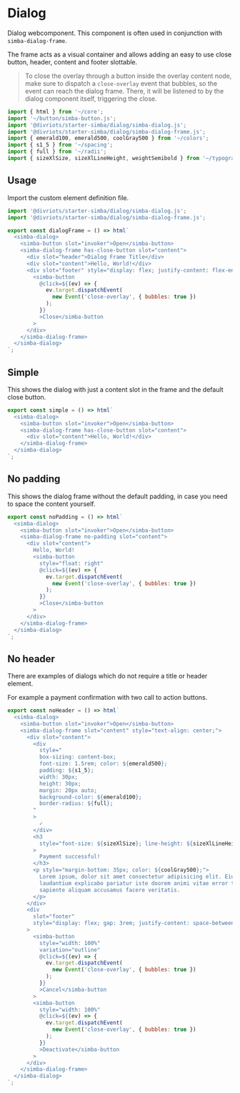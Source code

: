 # Dialog

Dialog webcomponent. This component is often used in conjunction with `simba-dialog-frame`.

The frame acts as a visual container and allows adding an easy to use close button, header, content and footer slottable.

> To close the overlay through a button inside the overlay content node,
> make sure to dispatch a `close-overlay` event that bubbles, so the event can reach the dialog frame.
> There, it will be listened to by the dialog component itself, triggering the close.

```js script
import { html } from '~/core';
import '~/button/simba-button.js';
import '@divriots/starter-simba/dialog/simba-dialog.js';
import '@divriots/starter-simba/dialog/simba-dialog-frame.js';
import { emerald100, emerald500, coolGray500 } from '~/colors';
import { s1_5 } from '~/spacing';
import { full } from '~/radii';
import { sizeXlSize, sizeXlLineHeight, weightSemibold } from '~/typography';
```

## Usage

Import the custom element definition file.

```js
import '@divriots/starter-simba/dialog/simba-dialog.js';
import '@divriots/starter-simba/dialog/simba-dialog-frame.js';
```

```js preview-story
export const dialogFrame = () => html`
  <simba-dialog>
    <simba-button slot="invoker">Open</simba-button>
    <simba-dialog-frame has-close-button slot="content">
      <div slot="header">Dialog Frame Title</div>
      <div slot="content">Hello, World!</div>
      <div slot="footer" style="display: flex; justify-content: flex-end">
        <simba-button
          @click=${(ev) => {
            ev.target.dispatchEvent(
              new Event('close-overlay', { bubbles: true })
            );
          }}
          >Close</simba-button
        >
      </div>
    </simba-dialog-frame>
  </simba-dialog>
`;
```

## Simple

This shows the dialog with just a content slot in the frame and the default close button.

```js preview-story
export const simple = () => html`
  <simba-dialog>
    <simba-button slot="invoker">Open</simba-button>
    <simba-dialog-frame has-close-button slot="content">
      <div slot="content">Hello, World!</div>
    </simba-dialog-frame>
  </simba-dialog>
`;
```

## No padding

This shows the dialog frame without the default padding, in case you need to space the content yourself.

```js preview-story
export const noPadding = () => html`
  <simba-dialog>
    <simba-button slot="invoker">Open</simba-button>
    <simba-dialog-frame no-padding slot="content">
      <div slot="content">
        Hello, World!
        <simba-button
          style="float: right"
          @click=${(ev) => {
            ev.target.dispatchEvent(
              new Event('close-overlay', { bubbles: true })
            );
          }}
          >Close</simba-button
        >
      </div>
    </simba-dialog-frame>
  </simba-dialog>
`;
```

## No header

There are examples of dialogs which do not require a title or header element.

For example a payment confirmation with two call to action buttons.

```js preview-story
export const noHeader = () => html`
  <simba-dialog>
    <simba-button slot="invoker">Open</simba-button>
    <simba-dialog-frame slot="content" style="text-align: center;">
      <div slot="content">
        <div
          style="
          box-sizing: content-box;
          font-size: 1.5rem; color: ${emerald500}; 
          padding: ${s1_5};
          width: 30px;
          height: 30px;
          margin: 20px auto;
          background-color: ${emerald100};
          border-radius: ${full};
        "
        >
          ✓
        </div>
        <h3
          style="font-size: ${sizeXlSize}; line-height: ${sizeXlLineHeight}; font-weight: ${weightSemibold};"
        >
          Payment successful!
        </h3>
        <p style="margin-bottom: 35px; color: ${coolGray500};">
          Lorem ipsum, dolor sit amet consectetur adipisicing elit. Eius aliquam
          laudantium explicabo pariatur iste doorem animi vitae error totam. At
          sapiente aliquam accusamus facere veritatis.
        </p>
      </div>
      <div
        slot="footer"
        style="display: flex; gap: 3rem; justify-content: space-between"
      >
        <simba-button
          style="width: 100%"
          variation="outline"
          @click=${(ev) => {
            ev.target.dispatchEvent(
              new Event('close-overlay', { bubbles: true })
            );
          }}
          >Cancel</simba-button
        >
        <simba-button
          style="width: 100%"
          @click=${(ev) => {
            ev.target.dispatchEvent(
              new Event('close-overlay', { bubbles: true })
            );
          }}
          >Deactivate</simba-button
        >
      </div>
    </simba-dialog-frame>
  </simba-dialog>
`;
```
